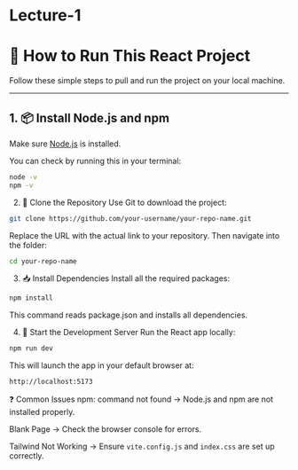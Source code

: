 # Lecture-1

# 🚀 How to Run This React Project

Follow these simple steps to pull and run the project on your local machine.

---

## 1. 📦 Install Node.js and npm

Make sure [Node.js](https://nodejs.org) is installed.

You can check by running this in your terminal:

```bash
node -v
npm -v
````

2. 🧲 Clone the Repository
Use Git to download the project:

````bash
git clone https://github.com/your-username/your-repo-name.git
````
Replace the URL with the actual link to your repository.
Then navigate into the folder:

```bash
cd your-repo-name
```

3. 📥 Install Dependencies
Install all the required packages:
```bash
npm install
```
This command reads package.json and installs all dependencies.

4. 🧪 Start the Development Server
Run the React app locally:
```bash
npm run dev
```
This will launch the app in your default browser at:
```bash
http://localhost:5173
```

❓ Common Issues
npm: command not found
→ Node.js and npm are not installed properly.

Blank Page
→ Check the browser console for errors.

Tailwind Not Working
→ Ensure `vite.config.js` and `index.css` are set up correctly.

